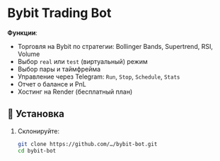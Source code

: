 # Bybit Trading Bot

**Функции**:
- Торговля на Bybit по стратегии: Bollinger Bands, Supertrend, RSI, Volume
- Выбор `real` или `test` (виртуальный) режим
- Выбор пары и таймфрейма
- Управление через Telegram: `Run`, `Stop`, `Schedule`, `Stats`
- Отчет о балансе и PnL
- Хостинг на Render (бесплатный план)

## 🔧 Установка

1. Склонируйте:
   ```bash
   git clone https://github.com/…/bybit-bot.git
   cd bybit-bot
